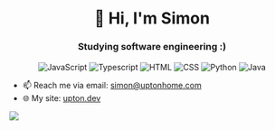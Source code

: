 <h1 align="center">👋 Hi, I'm Simon</h1> 
<h3 align="center">Studying software engineering :)</h3>

<!-- badges from: https://github.com/Ileriayo/markdown-badges -->
<p align="center">
  <img align="center" src="https://img.shields.io/badge/javascript-%23323330.svg?style=for-the-badge&logo=javascript&logoColor=%23F7DF1E" alt="JavaScript" />
  <img align="center" src="https://img.shields.io/badge/typescript-%23007ACC.svg?style=for-the-badge&logo=typescript&logoColor=white" alt="Typescript" />
  <img align="center" src="https://img.shields.io/badge/html5-%23E34F26.svg?style=for-the-badge&logo=html5&logoColor=white" alt="HTML" />
  <img align="center" src="https://img.shields.io/badge/css3-%231572B6.svg?style=for-the-badge&logo=css3&logoColor=white" alt="CSS" />
  <img align="center" src="https://img.shields.io/badge/python-%2314354C.svg?style=for-the-badge&logo=python&logoColor=white" alt="Python" />
  <img align="center" src="https://img.shields.io/badge/java-%23ED8B00.svg?style=for-the-badge&logo=openjdk&logoColor=white" alt="Java" />
</p>

- 📫 Reach me via email: [simon@uptonhome.com](simon@uptonhome.com)
- 🌐 My site: [upton.dev](upton.dev)

<!-- ### Connect with me

<div align="center">
</div> -->

![](https://komarev.com/ghpvc/?username=simon-upton&style=flat-square)
